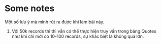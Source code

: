 # Some notes

Một số lưu ý mà mình rút ra được khi làm bài này.

1. Với 50k records thì thì vẫn có thể thực hiện truy vấn trong bảng Quotes như khi chỉ mới có 10-100 records, sự khác biệt là không quá lớn.
